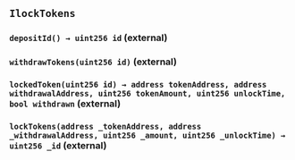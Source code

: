 ## `IlockTokens`






### `depositId() → uint256 id` (external)





### `withdrawTokens(uint256 id)` (external)





### `lockedToken(uint256 id) → address tokenAddress, address withdrawalAddress, uint256 tokenAmount, uint256 unlockTime, bool withdrawn` (external)





### `lockTokens(address _tokenAddress, address _withdrawalAddress, uint256 _amount, uint256 _unlockTime) → uint256 _id` (external)








